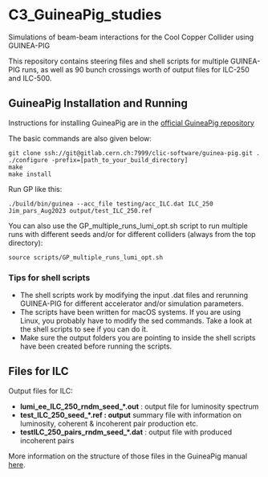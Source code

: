# C3_GuineaPig_studies
Simulations of beam-beam interactions for the Cool Copper Collider using GUINEA-PIG

This repository contains steering files and shell scripts for multiple GUINEA-PIG runs, as well as 90 bunch crossings worth of output files for ILC-250 and ILC-500.


## GuineaPig Installation and Running 

Instructions for installing GuineaPig are in the [official GuineaPig repository](https://gitlab.cern.ch/clic-software/guinea-pig)

The basic commands are also given below: 

    git clone ssh://git@gitlab.cern.ch:7999/clic-software/guinea-pig.git .
    ./configure -prefix=[path_to_your_build_directory]
    make
    make install


Run GP like this:

    ./build/bin/guinea --acc_file testing/acc_ILC.dat ILC_250 Jim_pars_Aug2023 output/test_ILC_250.ref


You can also use the GP_multiple_runs_lumi_opt.sh script to run multiple runs with different seeds and/or for different colliders (always from the top directory):

    source scripts/GP_multiple_runs_lumi_opt.sh

### Tips for shell scripts

- The shell scripts work by modifying the input .dat files and rerunning GUINEA-PIG for different accelerator and/or simulation parameters.
- The scripts have been written for macOS systems. If you are using Linux, you probably have to modify the sed commands. Take a look at the shell scripts to see if you can do it.
- Make sure the output folders you are pointing to inside the shell scripts have been created before running the scripts.



## Files for ILC



Output files for ILC:



- **lumi_ee_ILC_250_rndm_seed_\*.out** : output file for luminosity spectrum
- **test_ILC_250_seed_\*.ref  : output** summary file with information on luminosity, coherent & incoherent pair production  etc.
- **testILC_250_pairs_rndm_seed_\*.dat** : output file with  produced incoherent pairs

More information on the structure of those files in the GuineaPig manual [here](https://gitlab.cern.ch/clic-software/guinea-pig/-/blob/master/doc/GuineaPigManual.pdf?ref_type=heads).


